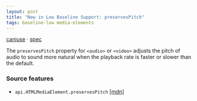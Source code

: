 ```yaml
---
layout: post
title: "New in Low Baseline Support: preservesPitch"
tags: baseline-low media-elements
---
```


[caniuse](https://caniuse.com/?search=preserves-pitch) · [spec](https://html.spec.whatwg.org/multipage/media.html#dom-media-preservespitch-dev)

The `preservesPitch` property for `<audio>` or `<video>` adjusts the pitch of audio to sound more natural when the playback rate is faster or slower than the default.

### Source features

- ``api.HTMLMediaElement.preservesPitch`` [[mdn]](https://developer.mozilla.org/en-US/search?q=api.HTMLMediaElement.preservesPitch)
